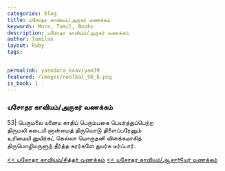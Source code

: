 ```yaml
---  
categories: blog  
title: யசோதர காவியம்/அருகர் வணக்கம்
keywords: More, Tamil, Books  
description: யசோதர காவியம்/அருகர் வணக்கம்
author: Tamilan  
layout: Ruby  
tags:     


permalink: yasodara_kaaviyam39  
featured: /images/noolkal_96_6.png  
is_book: 1
---  
```



### யசோதர காவியம்/அருகர் வணக்கம்

53| பெருமலை யனைய காதிப் பெரும்பகை பெயர்த்துப்பெற்ற  
திருமலி கடையி னான்மைத் திருவொடு திளைப்பரேனும்  
உரிமையி னுயிர்கட் கெல்லா மொருதனி விளக்கமாகித்  
திருமொழியருளுந் தீர்த்த கரர்களே துயர்க டீர்ப்பார்.

[<< யசோதர காவியம்/சித்தர் வணக்கம்](yasodara_kaaviyam38) [<< யசோதர காவியம்/ஆசார்¢யர் வணக்கம்](yasodara_kaaviyam40)


